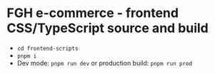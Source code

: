 # FGH e-commerce - frontend CSS/TypeScript source and build

* `cd frontend-scripts`
* `pnpm i`
* Dev mode: `pnpm run dev` or production build: `pnpm run prod`